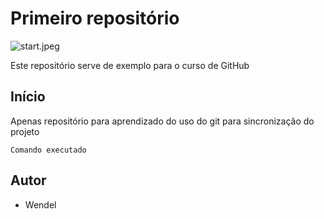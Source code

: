 # Primeiro repositório

![start.jpeg](Início)

Este repositório serve de exemplo para o curso de GitHub

## Início

Apenas repositório para aprendizado do uso do git para sincronização do projeto

```
Comando executado
```

## Autor

* Wendel
